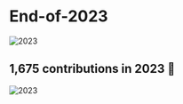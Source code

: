 # End-of-2023

![2023](https://i.imgur.com/OoPPYBY.png)
<br>
## 1,675 contributions in 2023 🤩
![2023](https://i.imgur.com/n9husx5.png)
